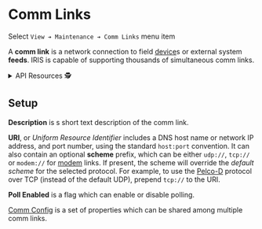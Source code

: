 # Comm Links

Select `View ➔ Maintenance ➔ Comm Links` menu item

A **comm link** is a network connection to field [device]s or external system
**feeds**.  IRIS is capable of supporting thousands of simultaneous comm links.

<details>
<summary>API Resources 🕵️ </summary>

* `iris/api/comm_link` (primary)
* `iris/api/comm_link/{name}`

| Access       | Primary           |
|--------------|-------------------|
| 👁️  View      | name, connected   |
| 👉 Operate   | poll\_enabled     |
| 💡 Manage    | description       |
| 🔧 Configure | uri, comm\_config |

</details>

## Setup

**Description** is s short text description of the comm link.

**URI**, or _Uniform Resource Identifier_ includes a DNS host name or network IP
address, and port number, using the standard `host:port` convention.  It can
also contain an optional **scheme** prefix, which can be either `udp://`,
`tcp://` or `modem://` for [modem] links.  If present, the scheme will override
the _default scheme_ for the selected protocol.  For example, to use the
[Pelco-D] protocol over TCP (instead of the default UDP), prepend `tcp://` to
the URI.

**Poll Enabled** is a flag which can enable or disable polling.

[Comm Config] is a set of properties which can be shared among multiple comm
links.


[comm config]: comm_config.html
[device]: controllers.html#devices
[modem]: modem.html
[pelco-d]: protocols.html#pelco-d
